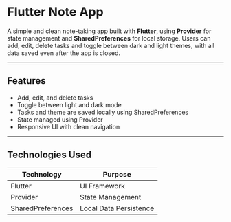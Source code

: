 #  Flutter Note App

A simple and clean note-taking app built with **Flutter**, using **Provider** for state management and **SharedPreferences** for local storage. Users can add, edit, delete tasks and toggle between dark and light themes, with all data saved even after the app is closed.

---

##  Features

-  Add, edit, and delete tasks
-  Toggle between light and dark mode
-  Tasks and theme are saved locally using SharedPreferences
-  State managed using Provider
-  Responsive UI with clean navigation

---

##  Technologies Used

| Technology          | Purpose                          |
|---------------------|----------------------------------|
| Flutter             | UI Framework                     |
| Provider            | State Management                 |
| SharedPreferences   | Local Data Persistence           |






